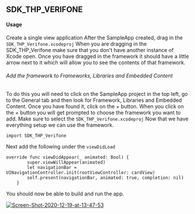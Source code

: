 ## SDK_THP_VERIFONE

#### Usage
Create a single view application
After the SampleApp created, drag in the ```SDK_THP_Verifone.xcodeproj```
When you are dragging in the SDK_THP_Verifone make sure that you don't have another instance of Xcode open.
Once you have dragged in the framework it should have a little arrow next to it which will allow you to see the contents of that framework.
###### Add the framework to Frameworks, Libraries and Embedded Content
To do this you will need to click on the SampleApp project in the top left, go to the General tab and then look for Framework, Libraries and Embedded Content. Once you have found it, click on the + button. When you click on the + button you will get prompted to choose the framework you want to add. Make sure to select the ```SDK_THP_Verifone.xcodeproj```
Now that we have everything setup we can use the framework. 

```
import SDK_THP_Verifone
```

Next add the following under the `viewDidLoad`

```
override func viewDidAppear(_ animated: Bool) {
        super.viewWillAppear(animated)
        let navigationBar = UINavigationController.init(rootViewController: cardView)
        self.present(navigationBar, animated: true, completion: nil)
    }
```
You should now be able to build and run the app.

<a href="https://ibb.co/m4ZqBZc"><img src="https://i.ibb.co/M7wVhwC/Screen-Shot-2020-12-19-at-13-47-53.png" alt="Screen-Shot-2020-12-19-at-13-47-53" border="0"></a>
